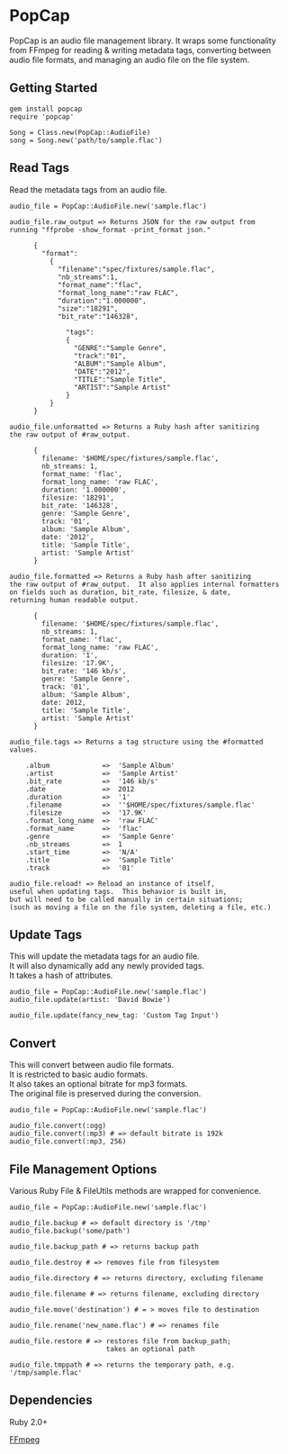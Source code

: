 PopCap
======

PopCap is an audio file management library.  It wraps some functionality from FFmpeg for reading & writing metadata tags, converting between audio file formats, and managing an audio file on the file system.

Getting Started
---------------

```
gem install popcap
require 'popcap'

Song = Class.new(PopCap::AudioFile)
song = Song.new('path/to/sample.flac')
```

Read Tags
---------

Read the metadata tags from an audio file.

```
audio_file = PopCap::AudioFile.new('sample.flac')

audio_file.raw_output => Returns JSON for the raw output from 
running "ffprobe -show_format -print_format json."

      { 
        "format": 
          { 
            "filename":"spec/fixtures/sample.flac",
            "nb_streams":1,
            "format_name":"flac",
            "format_long_name":"raw FLAC",
            "duration":"1.000000",
            "size":"18291",
            "bit_rate":"146328",

              "tags": 
              { 
                "GENRE":"Sample Genre",
                "track":"01",
                "ALBUM":"Sample Album",
                "DATE":"2012",
                "TITLE":"Sample Title",
                "ARTIST":"Sample Artist" 
              }
          }
      }

audio_file.unformatted => Returns a Ruby hash after sanitizing 
the raw output of #raw_output.

      {
        filename: '$HOME/spec/fixtures/sample.flac',
        nb_streams: 1,
        format_name: 'flac',
        format_long_name: 'raw FLAC',
        duration: '1.000000',
        filesize: '18291',
        bit_rate: '146328',
        genre: 'Sample Genre',
        track: '01',
        album: 'Sample Album',
        date: '2012',
        title: 'Sample Title',
        artist: 'Sample Artist'
      }

audio_file.formatted => Returns a Ruby hash after sanitizing 
the raw output of #raw_output.  It also applies internal formatters 
on fields such as duration, bit_rate, filesize, & date,
returning human readable output.

      {
        filename: '$HOME/spec/fixtures/sample.flac',
        nb_streams: 1,
        format_name: 'flac',
        format_long_name: 'raw FLAC',
        duration: '1',
        filesize: '17.9K',
        bit_rate: '146 kb/s',
        genre: 'Sample Genre',
        track: '01',
        album: 'Sample Album',
        date: 2012,
        title: 'Sample Title',
        artist: 'Sample Artist'
      }

audio_file.tags => Returns a tag structure using the #formatted values.

    .album             =>  'Sample Album'
    .artist            =>  'Sample Artist'
    .bit_rate          =>  '146 kb/s'
    .date              =>  2012
    .duration          =>  '1'
    .filename          =>  ''$HOME/spec/fixtures/sample.flac'
    .filesize          =>  '17.9K'
    .format_long_name  =>  'raw FLAC'
    .format_name       =>  'flac'
    .genre             =>  'Sample Genre'
    .nb_streams        =>  1
    .start_time        =>  'N/A'
    .title             =>  'Sample Title'
    .track             =>  '01'

audio_file.reload! => Reload an instance of itself, 
useful when updating tags.  This behavior is built in, 
but will need to be called manually in certain situations; 
(such as moving a file on the file system, deleting a file, etc.)
```

Update Tags
-----------

This will update the metadata tags for an audio file.  
It will also dynamically add any newly provided tags.  
It takes a hash of attributes.

```
audio_file = PopCap::AudioFile.new('sample.flac')
audio_file.update(artist: 'David Bowie')

audio_file.update(fancy_new_tag: 'Custom Tag Input')
```

Convert
-------

This will convert between audio file formats.  
It is restricted to basic audio formats.  
It also takes an optional bitrate for mp3 formats.  
The original file is preserved during the conversion.

```
audio_file = PopCap::AudioFile.new('sample.flac')

audio_file.convert(:ogg)
audio_file.convert(:mp3) # => default bitrate is 192k
audio_file.convert(:mp3, 256)
```

File Management Options
-----------------------

Various Ruby File & FileUtils methods are wrapped for convenience.

```
audio_file = PopCap::AudioFile.new('sample.flac')

audio_file.backup # => default directory is '/tmp'
audio_file.backup('some/path')

audio_file.backup_path # => returns backup path

audio_file.destroy # => removes file from filesystem

audio_file.directory # => returns directory, excluding filename

audio_file.filename # => returns filename, excluding directory

audio_file.move('destination') # = > moves file to destination

audio_file.rename('new_name.flac') # => renames file

audio_file.restore # => restores file from backup_path; 
                        takes an optional path

audio_file.tmppath # => returns the temporary path, e.g. '/tmp/sample.flac'
```

Dependencies
------------
Ruby 2.0+

[FFmpeg](http://ffmpeg.org)
